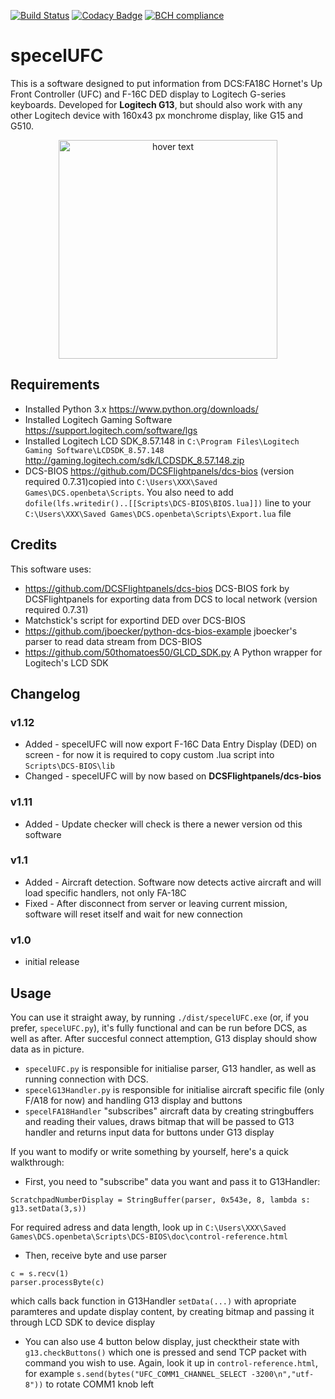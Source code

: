 [![Build Status](https://travis-ci.org/emcek/specelUFC.svg?branch=master)](https://travis-ci.org/emcek/specelUFC)
[![Codacy Badge](https://api.codacy.com/project/badge/Grade/028d23a12d5345b7bbeece49860a7992)](https://www.codacy.com/manual/mplichta/specelUFC?utm_source=github.com&amp;utm_medium=referral&amp;utm_content=emcek/specelUFC&amp;utm_campaign=Badge_Grade)
[![BCH compliance](https://bettercodehub.com/edge/badge/emcek/specelUFC?branch=master)](https://bettercodehub.com/)

# specelUFC
This is a software designed to put information from DCS:FA18C Hornet's Up Front Controller (UFC) and F-16C DED display to Logitech G-series keyboards. Developed for **Logitech G13**, but should also work with any other Logitech device with 160x43 px monchrome display, like G15 and G510.

<p align="center">
  <img src="https://i.imgur.com/PK8qdG4.jpg" width="350" title="hover text">
</p>

## Requirements
* Installed Python 3.x <https://www.python.org/downloads/>
* Installed Logitech Gaming Software <https://support.logitech.com/software/lgs>
* Installed Logitech LCD SDK_8.57.148 in `C:\Program Files\Logitech Gaming Software\LCDSDK_8.57.148` <http://gaming.logitech.com/sdk/LCDSDK_8.57.148.zip>
 * DCS-BIOS <https://github.com/DCSFlightpanels/dcs-bios> (version required 0.7.31)copied into `C:\Users\XXX\Saved Games\DCS.openbeta\Scripts`. You also need to add ```dofile(lfs.writedir()..[[Scripts\DCS-BIOS\BIOS.lua]])``` line to your `C:\Users\XXX\Saved Games\DCS.openbeta\Scripts\Export.lua` file

## Credits
This software uses:
* <https://github.com/DCSFlightpanels/dcs-bios> DCS-BIOS fork by DCSFlightpanels for exporting data from DCS to local network (version required 0.7.31)
* Matchstick's script for exportind DED over DCS-BIOS
* <https://github.com/jboecker/python-dcs-bios-example> jboecker's parser to read data stream from DCS-BIOS
* <https://github.com/50thomatoes50/GLCD_SDK.py> A Python wrapper for Logitech's LCD SDK

## Changelog
### v1.12
* Added - specelUFC will now export F-16C Data Entry Display (DED) on screen - for now it is required to copy custom .lua script into `Scripts\DCS-BIOS\lib`
* Changed - specelUFC will by now based on **DCSFlightpanels/dcs-bios**

### v1.11
* Added - Update checker will check is there a newer version od this software
### v1.1
* Added - Aircraft detection. Software now detects active aircraft and will load specific handlers, not only FA-18C
* Fixed - After disconnect from server or leaving current mission, software will reset itself and wait for new connection
### v1.0
* initial release

## Usage
You can use it straight away, by running `./dist/specelUFC.exe` (or, if you prefer, `specelUFC.py`), it's fully functional and can be run before DCS, as well as after. After succesful connect attemption, G13 display should show data as in picture. 

* `specelUFC.py` is responsible for initialise parser, G13 handler, as well as running connection with DCS.
* `specelG13Handler.py` is responsible for initialise aircraft specific file (only F/A18 for now) and handling G13 display and buttons
* `specelFA18Handler` "subscribes" aircraft data by creating stringbuffers and reading their values, draws bitmap that will be passed to G13 handler and returns input data for buttons under G13 display

If you want to modify or write something by yourself, here's a quick walkthrough:

* First, you need to "subscribe" data you want and pass it to G13Handler:
```
ScratchpadNumberDisplay = StringBuffer(parser, 0x543e, 8, lambda s: g13.setData(3,s))
```
For required adress and data length, look up in `C:\Users\XXX\Saved Games\DCS.openbeta\Scripts\DCS-BIOS\doc\control-reference.html`

* Then, receive byte and use parser
```
c = s.recv(1)
parser.processByte(c)
```
which calls back function in G13Handler `setData(...)` with apropriate paramteres and update display content, by creating bitmap and passing it through LCD SDK to device display

* You can also use 4 button below display, just checktheir state with `g13.checkButtons()` which one is pressed and send TCP packet with command you wish to use. Again, look it up in `control-reference.html`, for example `s.send(bytes("UFC_COMM1_CHANNEL_SELECT -3200\n","utf-8"))` to rotate COMM1 knob left
